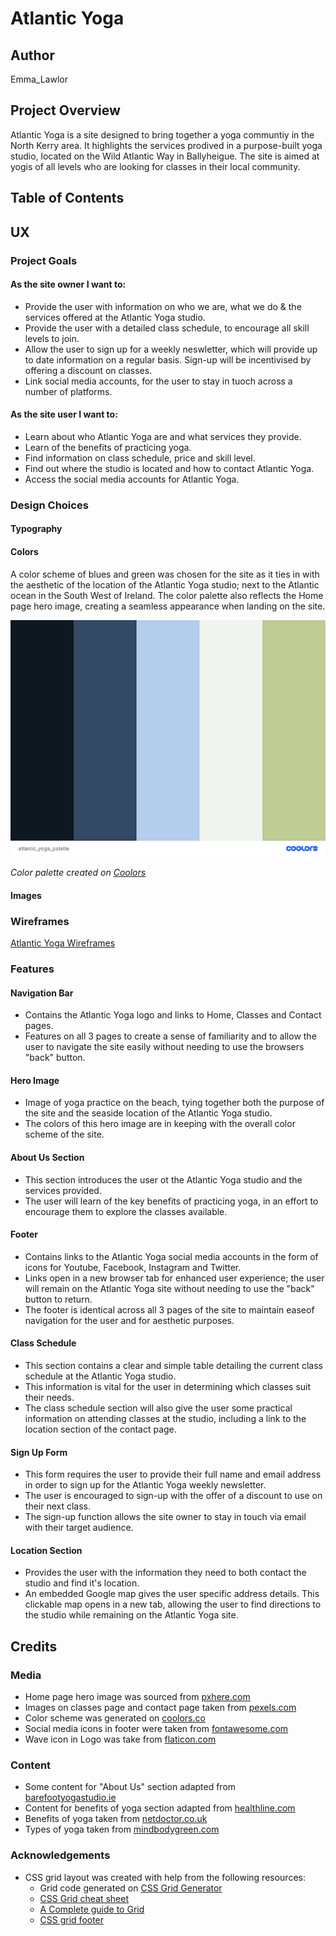 # Atlantic Yoga

## Author
Emma_Lawlor

## Project Overview
Atlantic Yoga is a site designed to bring together a yoga communtiy in the North Kerry area. It highlights the services prodived in a purpose-built yoga studio, located on the Wild Atlantic Way in Ballyheigue. The site is aimed at yogis of all levels who are looking for classes in their local community.

## Table of Contents

## UX

### Project Goals
#### As the site owner I want to:
- Provide the user with information on who we are, what we do & the services offered at the Atlantic Yoga studio.
- Provide the user with a detailed class schedule, to encourage all skill levels to join.
- Allow the user to sign up for a weekly neswletter, which will provide up to date information on a regular basis. Sign-up will be incentivised by offering a discount on classes. 
- Link social media accounts, for the user to stay in tuoch across a number of platforms. 

#### As the site user I want to:
- Learn about who Atlantic Yoga are and what services they provide.
- Learn of the benefits of practicing yoga.
- Find information on class schedule, price and skill level.
- Find out where the studio is located and how to contact Atlantic Yoga.
- Access the social media accounts for Atlantic Yoga.

### Design Choices

#### Typography

#### Colors

A color scheme of blues and green was chosen for the site as it ties in with the aesthetic of the location of the Atlantic Yoga studio; next to the Atlantic ocean in the South West of Ireland. The color palette also reflects the Home page hero image, creating a seamless appearance when landing on the site. 

![Atlantic Yoga Color Palette](documentation/atlantic_yoga_palette.png)

*Color palette created on [Coolors](coolors.co)*

#### Images

### Wireframes
[Atlantic Yoga Wireframes](https://1drv.ms/b/s!AtrJulJDGsm2hwjXyLTFuNfaBSeT)

### Features

#### Navigation Bar
- Contains the Atlantic Yoga logo and links to Home, Classes and Contact pages.
- Features on all 3 pages to create a sense of familiarity and to allow the user to navigate the site easily without needing to use the browsers "back" button. 

#### Hero Image
- Image of yoga practice on the beach, tying together both the purpose of the site and the seaside location of the Atlantic Yoga studio.
- The colors of this hero image are in keeping with the overall color scheme of the site.

#### About Us Section
- This section introduces the user ot the Atlantic Yoga studio and the services provided. 
- The user will learn of the key benefits of practicing yoga, in an effort to encourage them to explore the classes available. 

#### Footer 
- Contains links to the Atlantic Yoga social media accounts in the form of icons for Youtube, Facebook, Instagram and Twitter.
- Links open in a new browser tab for enhanced user experience; the user will remain on the Atlantic Yoga site without needing to use the "back" button to return. 
- The footer is identical across all 3 pages of the site to maintain easeof navigation for the user and for aesthetic purposes. 

#### Class Schedule
- This section contains a clear and simple table detailing the current class schedule at the Atlantic Yoga studio.
- This information is vital for the user in determining which classes suit their needs. 
- The class schedule section will also give the user some practical information on attending classes at the studio, including a link to the location section of the contact page. 

#### Sign Up Form
- This form requires the user to provide their full name and email address in order to sign up for the Atlantic Yoga weekly newsletter.
- The user is encouraged to sign-up with the offer of a discount to use on their next class. 
- The sign-up function allows the site owner to stay in touch via email with their target audience.

#### Location Section 
- Provides the user with the information they need to both contact the studio and find it's location. 
- An embedded Google map gives the user specific address details. This clickable map opens in a new tab, allowing the user to find directions to the studio while remaining on the Atlantic Yoga site. 

## Credits

### Media
- Home page hero image was sourced from [pxhere.com](https://www.pxhere.com)
- Images on classes page and contact page taken from [pexels.com](https://www.pexels.com)
- Color scheme was generated on [coolors.co](https://www.coolors.co)
- Social media icons in footer were taken from [fontawesome.com](fontawesome.com)
- Wave icon in Logo was take from [flaticon.com](flaticon.com)

### Content
- Some content for "About Us" section adapted from [barefootyogastudio.ie](barefootyogastudio.ie)
- Content for benefits of yoga section adapted from [healthline.com](healthline.com)
- Benefits of yoga taken from [netdoctor.co.uk](netdoctor.co.uk)
- Types of yoga taken from [mindbodygreen.com](https://www.mindbodygreen.com/articles/the-11-major-types-of-yoga-explained-simply)

### Acknowledgements
- CSS grid layout was created with help from the following resources: 
  - Grid code generated on [CSS Grid Generator](https://cssgrid-generator.netlify.app/)
  - [CSS Grid cheat sheet](https://grid.malven.co/)
  - [A Complete guide to Grid](https://css-tricks.com/snippets/css/complete-guide-grid/)
  - [CSS grid footer](https://ewebdesigns.com.au/how-to-add-a-css-grid-footer-menu/)
